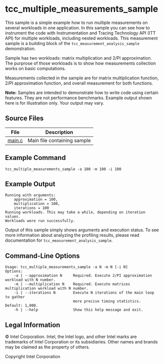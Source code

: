 # tcc_multiple_measurements_sample

This sample is a simple example how to run multiple measurements on several workloads in one application.
In this sample you can see how to instrument the code with Instrumentation and Tracing Technology API (ITT API) for multiple workloads, including nested workloads.
This measurement sample is a building block of the ``tcc_measurement_analysis_sample`` demonstration.

Sample has two workloads: matrix multiplication and 2/PI approximation. 
The purprose of those workloads is to show how measurements collection works on basic computations.

Measurements collected in the sample are for matrix multiplication function, 2/PI approximation function, and overall measurement for both functions.

**Note:** Samples are intended to demonstrate how to write code using certain features. They are not performance benchmarks. Example output shown here is for illustration only. Your output may vary.

## Source Files

 File | Description
 ---- | -----------
 [main.c](src/main.c)| Main file containing sample
 
## Example Command

```
tcc_multiple_measurements_sample -a 100 -m 100 -i 100
```

## Example Output

```
Running with arguments:
    approximation = 100,
    multiplication = 100,
    iterations = 100
Running workloads. This may take a while, depending on iteration values.
Workloads were run successfully.
```

Output of this sample simply shows arguments and execution status.
To see more information about analyzing the profiling results, please read documentation for ``tcc_measurement_analysis_sample``.

## Command-Line Options
```
Usage: tcc_multiple_measurements_sample -a N -m N [-i N]
Options:
    -a | --approximation N     Required. Execute 2/PI approximation workload with N number.
    -m | --multiplication N    Required. Execute matrices multiplication workload with N number.
    -i | --iterations N        Execute N iterations of the main loop to gather
                               more precise timing statistics. Default: 1,000.
    -h | --help                Show this help message and exit.

```

## Legal Information

© Intel Corporation​. Intel, the Intel logo, and other Intel marks are trademarks of Intel Corporation or its subsidiaries. Other names and brands may be claimed as the property of others.

Copyright Intel Corporation
